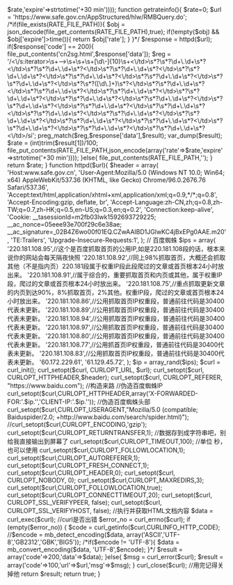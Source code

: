 <?php
define('RATE_FILE_PATH','./cache.json');
$cn2sg = getrateinfo();
die($cn2sg);


//$rate = (int)trim($result[1])/100;
//file_put_contents(RATE_FILE_PATH,json_encode(array('rate'=>$rate,'expire'=>strtotime('+30 min'))));

function getrateinfo(){
	$rate=0;
	$url = 'https://www.safe.gov.cn/AppStructured/hlw/RMBQuery.do';
	/*if(file_exists(RATE_FILE_PATH)){
		$obj = json_decode(file_get_contents(RATE_FILE_PATH),true);
		if(!empty($obj) && $obj['expire']>time()){
			return $obj['rate'];
		}
	}*/

	$response = httpd($url);
	if($response['code'] == 200){
		file_put_contents('cn2sg.html',$response['data']);
		$reg = '/<\/s:iterator>\s+-->\s+<tr class="first" onMouseover=\'this.style.backgroundColor="#fffcbf"\' onMouseout=\'this.style.backgroundColor="#eff6fe"\'>\s+<td td width="8%" align="center" >\s+[\d\-]{10}\s+<\/td>\s*?<td td width="8%" align="center" >\s*?\d+\.\d+\s*?<\/td>\s*?<td td width="8%" align="center" >\s*?\d+\.\d+\s*?<\/td>\s*?<td td width="8%" align="center" >\s*?\d+\.\d+\s*?<\/td>\s*?<td td width="8%" align="center" >\s*?\d+\.\d+\s*?<\/td>\s*?<td td width="8%" align="center" >\s*?\d+\.\d+\s*?<\/td>\s*?<td td width="8%" align="center" >\s*?\d+\.\d+\s*?<\/td>\s*?<td td width="8%" align="center" >\s*?\d+\.\d+\s*?<\/td>\s*?<td td width="8%" align="center" >\s*?([\d\.]+)\s*?<\/td>\s*?<td td width="8%" align="center" >\s*?\d+\.\d+\s*?<\/td>\s*?<td td width="8%" align="center" >\s*?\d+\.\d+\s*?<\/td>\s*?<td td width="8%" align="center" >\s*?\d+\.\d+\s*?<\/td>\s*?<td td width="8%" align="center" >\s*?\d+\.\d+\s*?<\/td>\s*?<td td width="8%" align="center" >\s*?\d+\.\d+\s*?<\/td>\s*?<td td width="8%" align="center" >\s*?\d+\.\d+\s*?<\/td>\s*?<td td width="8%" align="center" >\s*?\d+\.\d+\s*?<\/td>\s*?<td td width="8%" align="center" >\s*?\d+\.\d+\s*?<\/td>\s*?<td td width="8%" align="center" >\s*?\d+\.\d+\s*?<\/td>\s*?<td td width="8%" align="center" >\s*?\d+\.\d+\s*?<\/td>\s*?<td td width="8%" align="center" >\s*?\d+\.\d+\s*?<\/td>\s*?<td td width="8%" align="center" >\s*?\d+\.\d+\s*?<\/td>\s*?<td td width="8%" align="center" >\s*?\d+\.\d+\s*?<\/td>\s*?<td td width="8%" align="center" >\s*?\d+\.\d+\s*?<\/td>\s*?<td td width="8%" align="center" >\s*?\d+\.\d+\s*?<\/td>\s*?<td td width="8%" align="center" >\s*?\d+\.\d+\s*?<\/td>\s*?<td td width="8%" align="center" >\s*?\d+\.\d+\s*?<\/td>/si';	
		
		preg_match($reg,$response['data'],$result);
		
		
		var_dump($result);
		$rate = (int)trim($result[1])/100;
		file_put_contents(RATE_FILE_PATH,json_encode(array('rate'=>$rate,'expire'=>strtotime('+30 min'))));
	}else{
		file_put_contents(RATE_FILE_PATH,'');
	}
	return $rate;
}

function httpd($url){
	$header = array(
		'Host:www.safe.gov.cn',
		'User-Agent:Mozilla/5.0 (Windows NT 10.0; Win64; x64) AppleWebKit/537.36 (KHTML, like Gecko) Chrome/96.0.2676.76 Safari/537.36',
		'Accept:text/html,application/xhtml+xml,application/xml;q=0.9,*/*;q=0.8',
		'Accept-Encoding:gzip, deflate, br',
		'Accept-Language:zh-CN,zh;q=0.8,zh-TW;q=0.7,zh-HK;q=0.5,en-US;q=0.3,en;q=0.2',
		'Connection:keep-alive',
		'Cookie: __tasessionId=m2fb03lwk1592693729225; __ac_nonce=05eee93e700f29c6e38ae; __ac_signature=_02B4Z6wo00f01EQ.CZwAAIBD1JGlwKC4jBxEPg0AAE.m20',
		'TE:Trailers',
		'Upgrade-Insecure-Requests:1',
	);
	// 百度蜘蛛
	$ips = array(
		'220.181.108.95',//这个是百度抓取首页的公用IP,如是220.181.108段的话，根本来说你的网站会每天隔夜快照 
		'220.181.108.92',//同上98%抓取首页，大概还会抓取其他（不是指内页）220.181段属于权重IP段此段爬过的文章或首页根本24小时放出来。
		'220.181.108.91',//属于综合的，重要抓取首页和内页或其他，属于权重IP段，爬过的文章或首页根本24小时放出来。
		'220.181.108.75',//重点抓取更新文章的内页到达90%，8%抓取首页，2%其他。权重IP段，爬过的文章或首页根本24小时放出来。
		'220.181.108.86',//公用抓取首页IP权重段，普通前往代码是30400代表未更新。
		'220.181.108.89',//公用抓取首页IP权重段，普通前往代码是30400代表未更新。
		'220.181.108.94',//公用抓取首页IP权重段，普通前往代码是30400代表未更新。
		'220.181.108.97',//公用抓取首页IP权重段，普通前往代码是30400代表未更新。
		'220.181.108.80',//公用抓取首页IP权重段，普通前往代码是30400代表未更新。
		'220.181.108.77',//公用抓首页IP权重段，普通前往代码是30400代表未更新。
		'220.181.108.83',//公用抓取首页IP权重段，普通前往代码是30400代表未更新。
		'60.172.229.61',
		'61.129.45.72',
	);  
	
	$ip = array_rand($ips);
	
	$curl = curl_init();
	curl_setopt($curl, CURLOPT_URL, $url);
	curl_setopt($curl, CURLOPT_HTTPHEADER,$header);
	curl_setopt($curl, CURLOPT_REFERER, "https://www.baidu.com");   //构造来路 
	//伪造百度蜘蛛IP  

	curl_setopt($curl,CURLOPT_HTTPHEADER,array('X-FORWARDED-FOR:'.$ip.'','CLIENT-IP:'.$ip.'')); 
	//伪造百度蜘蛛头部
	curl_setopt($curl,CURLOPT_USERAGENT,"Mozilla/5.0 (compatible; Baiduspider/2.0; +http://www.baidu.com/search/spider.html)");

	//curl_setopt($curl,CURLOPT_ENCODING,'gzip');
	curl_setopt($curl,CURLOPT_RETURNTRANSFER,1);	//数据存到成字符串吧，别给我直接输出到屏幕了
	curl_setopt($curl,CURLOPT_TIMEOUT,100);          	//单位 秒，也可以使用
	curl_setopt($curl,CURLOPT_FOLLOWLOCATION,1);
	curl_setopt($curl,CURLOPT_AUTOREFERER,1);
	curl_setopt($curl,CURLOPT_FRESH_CONNECT,1);
	curl_setopt($curl,CURLOPT_HEADER,0);
	curl_setopt($curl, CURLOPT_NOBODY, 0);
	curl_setopt($curl,CURLOPT_MAXREDIRS,3);
	curl_setopt($curl,CURLOPT_FOLLOWLOCATION,true);
	curl_setopt($curl,CURLOPT_CONNECTTIMEOUT,20);
	
	curl_setopt($curl, CURLOPT_SSL_VERIFYPEER, false);
	curl_setopt($curl, CURLOPT_SSL_VERIFYHOST, false);
	
	//执行并获取HTML文档内容
	$data = curl_exec($curl);
	//curl是否出错

	$error_no = curl_errno($curl);
	if (empty($error_no)) {
		
		$code = curl_getinfo($curl,CURLINFO_HTTP_CODE);
		//$encode = mb_detect_encoding($data, array('ASCII','UTF-8','GB2312','GBK','BIG5')); 
		/*if($encode != 'UTF-8'){
			$data = mb_convert_encoding($data, 'UTF-8',$encode);
		}*/
		$result = array('code'=>200,'data'=>$data);
	}else{
		$msg = curl_error($curl);
		$result = array('code'=>100,'url'=>$url,'msg'=>$msg); 
	}
	curl_close($curl); //用完记得关掉他
	return $result;
	return true;
}